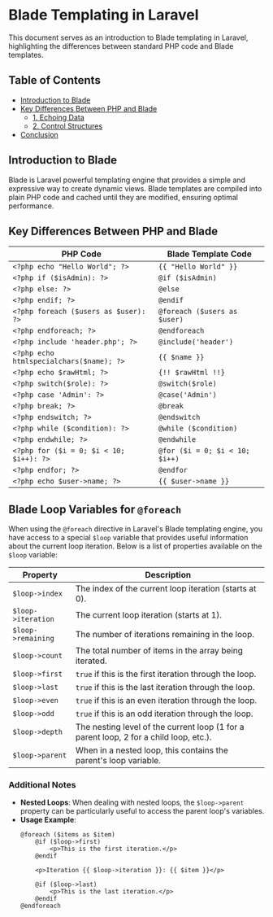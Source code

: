 # Blade Templating in Laravel

This document serves as an introduction to Blade templating in Laravel, highlighting the differences between standard PHP code and Blade templates.

## Table of Contents

- [Introduction to Blade](#introduction-to-blade)
- [Key Differences Between PHP and Blade](#key-differences-between-php-and-blade)
  - [1. Echoing Data](#1-echoing-data)
  - [2. Control Structures](#2-control-structures)
- [Conclusion](#conclusion)

## Introduction to Blade

Blade is Laravel powerful templating engine that provides a simple and expressive way to create dynamic views. Blade templates are compiled into plain PHP code and cached until they are modified, ensuring optimal performance.

## Key Differences Between PHP and Blade


| PHP Code                                 | Blade Template Code                  |
|------------------------------------------|--------------------------------------|
| `<?php echo "Hello World"; ?>`           | `{{ "Hello World" }}`                |
| `<?php if ($isAdmin): ?>`                | `@if ($isAdmin)`                     |
| `<?php else: ?>`                         | `@else`                              |
| `<?php endif; ?>`                        | `@endif`                             |
| `<?php foreach ($users as $user): ?>`    | `@foreach ($users as $user)`         |
| `<?php endforeach; ?>`                   | `@endforeach`                        |
| `<?php include 'header.php'; ?>`         | `@include('header')`                 |
| `<?php echo htmlspecialchars($name); ?>` | `{{ $name }}`                        |
| `<?php echo $rawHtml; ?>`                | `{!! $rawHtml !!}`                   |
| `<?php switch($role): ?>`                | `@switch($role)`                     |
| `<?php case 'Admin': ?>`                 | `@case('Admin')`                     |
| `<?php break; ?>`                        | `@break`                             |
| `<?php endswitch; ?>`                    | `@endswitch`                         |
| `<?php while ($condition): ?>`           | `@while ($condition)`                |
| `<?php endwhile; ?>`                     | `@endwhile`                          |
| `<?php for ($i = 0; $i < 10; $i++): ?>`  | `@for ($i = 0; $i < 10; $i++)`       |
| `<?php endfor; ?>`                       | `@endfor`                            |
| `<?php echo $user->name; ?>`             | `{{ $user->name }}`                  |


## Blade Loop Variables for `@foreach`

When using the `@foreach` directive in Laravel's Blade templating engine, you have access to a special `$loop` variable that provides useful information about the current loop iteration. Below is a list of properties available on the `$loop` variable:

| **Property**       | **Description**                                                                        |
|--------------------|----------------------------------------------------------------------------------------|
| `$loop->index`     | The index of the current loop iteration (starts at 0).                                 |
| `$loop->iteration` | The current loop iteration (starts at 1).                                              |
| `$loop->remaining` | The number of iterations remaining in the loop.                                        |
| `$loop->count`     | The total number of items in the array being iterated.                                 |
| `$loop->first`     | `true` if this is the first iteration through the loop.                                |
| `$loop->last`      | `true` if this is the last iteration through the loop.                                 |
| `$loop->even`      | `true` if this is an even iteration through the loop.                                  |
| `$loop->odd`       | `true` if this is an odd iteration through the loop.                                   |
| `$loop->depth`     | The nesting level of the current loop (1 for a parent loop, 2 for a child loop, etc.). |
| `$loop->parent`    | When in a nested loop, this contains the parent's loop variable.                       |

### Additional Notes
- **Nested Loops**: When dealing with nested loops, the `$loop->parent` property can be particularly useful to access the parent loop's variables.
- **Usage Example**:
  ```blade
  @foreach ($items as $item)
      @if ($loop->first)
          <p>This is the first iteration.</p>
      @endif

      <p>Iteration {{ $loop->iteration }}: {{ $item }}</p>

      @if ($loop->last)
          <p>This is the last iteration.</p>
      @endif
  @endforeach
